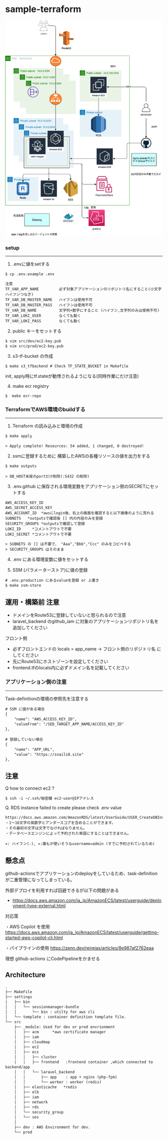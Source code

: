 # sample-terraform
![Image](.docs/ECS.drawio.png)

### setup

---
1. .envに値をsetする
``` 
$ cp .env.example .env
```
``` 
注意
TF_VAR_APP_NAME         必ず対象アプリケーションのリポジトリ名にすること(小文字ハイフンつなぎ)
TF_VAR_DB_MASTER_NAME   ハイフンは使用不可
TF_VAR_DB_MASTER_PASS   ハイフンは使用不可
TF_VAR_DB_NAME          文字列+数字にすること (ハイフン,文字列のみは使用不可)
TF_VAR_LOKI_USER        なくても動く
TF_VAR_LOKI_PASS        なくても動く
```

2. public キーをセットする
```shell:
$ vim src/dev/ec2-key.pub
$ vim src/prod/ec2-key.pub
```

3. s3-tf-bucket の作成
```shell
$ make s3_tfbackend # Check TF_STATE_BUCKET in Makefile  
```
init, apply時にtf.stateが動悸されるようになる(同時作業にだけ注意)

4. make ecr registry
``` 
$  make ecr-repo
```

### TerraformでAWS環境のbuildする
---
1. Terraform の読み込みと環境の作成
```shell:
$ make apply

> Apply complete! Resources: 54 added, 1 changed, 0 destroyed!
```

2. ssmに登録するために 構築したAWSの各種リソースの値を出力をする
```shell:
$ make outputs

> DB_HOST末尾のportだけ削除(:5432 の削除) 
```

3. .env.github に保存される環境変数をアプリケーション側のSECRETにセットする
```shell:
AWS_ACCESS_KEY_ID
AWS_SECRET_ACCESS_KEY
AWS_ACCOUNT_ID  *awsにlogin後、右上の画面を確認すると以下画像のように見れる
SUBNETS   *outputsで確認後 [] 内の内容のみを登録
SECURITY_GROUPS *outputsで確認して登録
LOKI_ID     *コメントアウトで不要
LOKI_SECRET *コメントアウトで不要
```
```
> SUBNETS の [] は不要で、 "Aaa","Bbb","Ccc" のみをコピペする
> SECURITY_GROUPS はそのまま
```

4. .env にある環境変数に値をセットする


5. SSM (パラメーターストア)に値の登録
```shell:
# .env.production にあるvalueを登録 or 上書き
$ make ssm-store    
```
## 運用・構築前 注意
- ドメインをRoute53に登録していないと怒られるので注意
- laravel_backend のgithub_iam に対象のアプリケーションリポジトリ名を追加してください

フロント側
- 必ずフロントエンドの locals = app_name -> フロント側のリポジトリ名 にしてください
- 先にRoute53にホストゾーンを設定してください
- frontend.tfのlocals内に必ずドメイン名を記載してください


### アプリケーション側の注意

---
Task-definitionの環境の参照先を注意する
```json:
# SSM に値がある場合
{
    "name": "AWS_ACCESS_KEY_ID",
    "valueFrom": "/SED_TARGET_APP_NAME/ACCESS_KEY_ID"
},

# 登録していない場合
{
    "name": "APP_URL",
    "value": "https://snails8.site"
},
```

## 注意
Q  how to connect ec2 ?
```
$ ssh -i ~/.ssh/秘密鍵 ec2-user@IPアドレス
```

Q.  RDS instance failed to create 
please check .env value
```
https://docs.aws.amazon.com/AmazonRDS/latest/UserGuide/USER_CreateDBInstance.html
・1〜16文字の英数字とアンダースコアを含めることができます。
・その最初の文字は文字でなければなりません。
・データベースエンジンによって予約された単語にすることはできません。

✕: ハイフン(-), ✕:誰もが使いそうなusername=admin (すでに予約されているため)
```

## 懸念点
github-actionsでアプリケーションのdeployをしているため、task-definition が二重管理になってしまっている。

外部デプロイを利用すれば回避できるが以下の問題がある
- https://docs.aws.amazon.com/ja_jp/AmazonECS/latest/userguide/deployment-type-external.html

対応策

・AWS Copilot を使用
https://docs.aws.amazon.com/ja_jp/AmazonECS/latest/userguide/getting-started-aws-copilot-cli.html

・パイプラインの使用
https://zenn.dev/reireias/articles/8e987af2762eaa

理想
github-actions にCodePipelineをかませる


## Architecture
``` 
.
├── MakeFile
├── settings
│   ├── bin
│   │   └── sessionmanager-bundle  
│   │       └── bin : utilty for aws cli
│   └── template : container definition template file.
└── src
    ├── _module: Used for dev or prod envrionment
    │   ├── acm      *aws certificate manager
    │   ├── iam     
    │   ├── cloudmap 
    │   ├── ec2
    │   ├── ecs
    │   │   ├── cluster
    │   │   ├── frontend   :frontend container ,which connected to backend/app
    │   │   └── laravel_backend
    │   │       ├── app    : app + nginx (php-fpm)
    │   │       └── worker : worker (redis) 
    │   ├── elasticache   *redis
    │   ├── elb      
    │   ├── iam
    │   ├── network
    │   ├── rds     
    │   └── security_group
    │   └── ses
    │
    ├── dev : AWS Environment for dev.
    └── prod
```